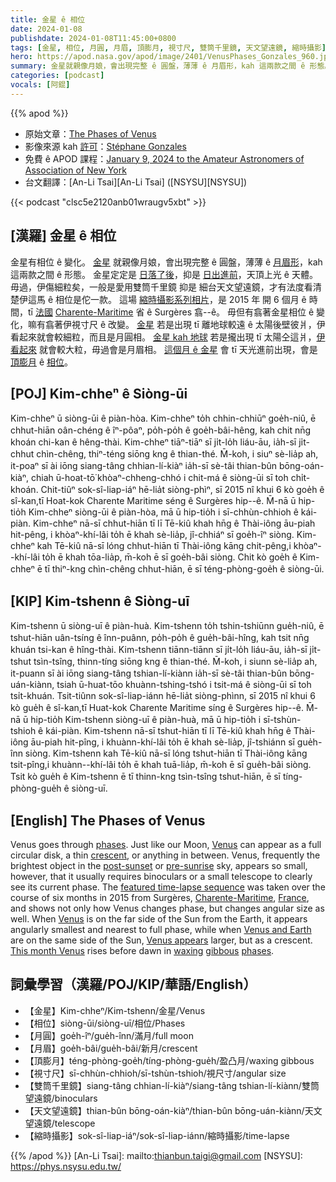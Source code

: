 ```yaml
---
title: 金星 ê 相位
date: 2024-01-08
publishdate: 2024-01-08T11:45:00+0800
tags: [金星, 相位, 月圓, 月眉, 頂膨月, 視寸尺, 雙筒千里鏡, 天文望遠鏡, 縮時攝影]
hero: https://apod.nasa.gov/apod/image/2401/VenusPhases_Gonzales_960.jpg
summary: 金星就親像月娘，會出現完整 ê 圓盤，薄薄 ê 月眉形，kah 這兩款之間 ê 形態。
categories: [podcast]
vocals: [阿錕]
---
```


{{% apod %}}

- 原始文章：[The Phases of Venus](https://apod.nasa.gov/apod/ap240108.html)
- 影像來源 kah [許可][License]：[Stéphane Gonzales](https://www.flickr.com/people/stephane-gonzalez/)
- 免費 ê APOD 課程：[January 9, 2024 to the Amateur Astronomers of Association of New York](https://aaa.org/event/2023-astronomy-picture-of-the-day/)
- 台文翻譯：[An-Li Tsai][An-Li Tsai] ([NSYSU][NSYSU])

{{< podcast "clsc5e2120anb01wraugv5xbt" >}}

## [漢羅] 金星 ê 相位
金星有相位 ê 變化。
[金星][Venus 1] 就親像月娘，會出現完整 ê 圓盤，薄薄 ê [月眉形][crescent]，kah 這兩款之間 ê 形態。
金星定定是 [日落了後][post-sunset]，抑是 [日出進前][pre-sunrise]，天頂上光 ê 天體。
毋過，伊傷細粒矣，一般是愛用雙筒千里鏡 抑是 細台天文望遠鏡，才有法度看清楚伊這馬 ê 相位是佗一款。
這場 [縮時攝影系列相片][featured time-lapse sequence]，是 2015 年 開 6 個月 ê 時間，tī [法國][France] [Charente-Maritime][Charente-Maritime] 省 ê Surgères 翕--ê。
毋但有翕著金星相位 ê 變化，嘛有翕著伊視寸尺 ê 改變。
[金星][Venus 2] 若是出現 tī 離地球較遠 ê 太陽後壁彼爿，伊看起來就會較細粒，而且是月圓相。
[金星 kah 地球][Venus and Earth] 若是攏出現 tī 太陽仝這爿，[伊看起來][Venus appears] 就會較大粒，毋過會是月眉相。
[這個月 ê 金星][This month Venus] 會 tī 天光進前出現，會是 [頂][waxing][膨月][gibbous] ê [相位][phases 2]。

## [POJ] Kim-chheⁿ ê Siòng-ūi
Kim-chheⁿ ū siòng-ūi ê piàn-hòa.
Kim-chheⁿ to̍h chhin-chhiūⁿ goe̍h-niû, ē chhut-hiān oân-chéng ê îⁿ-pôaⁿ, po̍h-po̍h ê goe̍h-bâi-hêng, kah chit nn̄g khoán chi-kan ê hêng-thài.
Kim-chheⁿ tiāⁿ-tiāⁿ sī ji̍t-lo̍h liáu-āu, ia̍h-sī ji̍t-chhut chìn-chêng, thiⁿ-téng siōng kng ê thian-thé.
M̄-koh, i siuⁿ sè-lia̍p ah, it-poaⁿ sī ài iōng siang-tâng chhian-lí-kiàⁿ ia̍h-sī sè-tâi thian-bûn bōng-oán-kiàⁿ, chiah ū-hoat-tō͘ khòaⁿ-chheng-chhó i chit-má ê siòng-ūi sī toh chi̍t-khoán.
Chit-tiûⁿ sok-sî-liap-iáⁿ hē-lia̍t siòng-phìⁿ, sī 2015 nî khui 6 kò goe̍h ê sî-kan,tī Hoat-kok Charente Maritime séng ê Surgères hip--ê.
M̄-nā ū hip-tio̍h Kim-chheⁿ siòng-ūi ê piàn-hòa, mā ū hip-tio̍h i sī-chhùn-chhioh ê kái-piàn.
Kim-chheⁿ nā-sī chhut-hiān tī lī Tē-kiû khah hn̄g ê Thài-iông āu-piah hit-pêng, i khòaⁿ-khí-lâi to̍h ē khah sè-lia̍p, jî-chhiáⁿ sī goe̍h-îⁿ siòng.
Kim-chheⁿ kah Tē-kiû nā-sī lóng chhut-hiān tī Thài-iông kāng chit-pêng,i khòaⁿ--khí-lâi to̍h ē khah tōa-lia̍p, m̄-koh ē sī goe̍h-bâi siòng.
Chit kò goe̍h ê Kim-chheⁿ ē tī thiⁿ-kng chìn-chêng chhut-hiān, ē sī téng-phòng-goe̍h ê siòng-ūi.

## [KIP] Kim-tshenn ê Siòng-uī
Kim-tshenn ū siòng-uī ê piàn-huà.
Kim-tshenn to̍h tshin-tshiūnn gue̍h-niû, ē tshut-hiān uân-tsíng ê înn-puânn, po̍h-po̍h ê gue̍h-bâi-hîng, kah tsit nn̄g khuán tsi-kan ê hîng-thài.
Kim-tshenn tiānn-tiānn sī ji̍t-lo̍h liáu-āu, ia̍h-sī ji̍t-tshut tsìn-tsîng, thinn-tíng siōng kng ê thian-thé.
M̄-koh, i siunn sè-lia̍p ah, it-puann sī ài iōng siang-tâng tshian-lí-kiànn ia̍h-sī sè-tâi thian-bûn bōng-uán-kiànn, tsiah ū-huat-tōo khuànn-tshing-tshó i tsit-má ê siòng-ūi sī toh tsi̍t-khuán.
Tsit-tiûnn sok-sî-liap-iánn hē-lia̍t siòng-phìnn, sī 2015 nî khui 6 kò gue̍h ê sî-kan,tī Huat-kok Charente Maritime síng ê Surgères hip--ê.
M̄-nā ū hip-tio̍h Kim-tshenn siòng-uī ê piàn-huà, mā ū hip-tio̍h i sī-tshùn-tshioh ê kái-piàn.
Kim-tshenn nā-sī tshut-hiān tī lī Tē-kiû khah hn̄g ê Thài-iông āu-piah hit-pîng, i khuànn-khí-lâi to̍h ē khah sè-lia̍p, jî-tshiánn sī gue̍h-înn siòng.
Kim-tshenn kah Tē-kiû nā-sī lóng tshut-hiān tī Thài-iông kāng tsit-pîng,i khuànn--khí-lâi to̍h ē khah tuā-lia̍p, m̄-koh ē sī gue̍h-bâi siòng.
Tsit kò gue̍h ê Kim-tshenn ē tī thinn-kng tsìn-tsîng tshut-hiān, ē sī tíng-phòng-gue̍h ê siòng-uī.

## [English] The Phases of Venus
Venus goes through [phases][phases 1].
Just like our Moon, [Venus][Venus 1] can appear as a full circular disk, a thin [crescent][crescent], or anything in between.
Venus, frequently the brightest object in the [post-sunset][post-sunset] or [pre-sunrise][pre-sunrise] sky, appears so small, however, that it usually requires binoculars or a small telescope to clearly see its current phase.
The [featured time-lapse sequence][featured time-lapse sequence] was taken over the course of six months in 2015 from Surgères, [Charente-Maritime][Charente-Maritime], [France][France], and shows not only how Venus changes phase, but changes angular size as well.
When [Venus][Venus 2] is on the far side of the Sun from the Earth, it appears angularly smallest and nearest to full phase, while when [Venus and Earth][Venus and Earth] are on the same side of the Sun, [Venus appears][Venus appears] larger, but as a crescent.
[This month Venus][This month Venus] rises before dawn in [waxing][waxing] [gibbous][gibbous] [phases][phases 2].

## 詞彙學習（漢羅/POJ/KIP/華語/English）
- 【金星】Kim-chheⁿ/Kim-tshenn/金星/Venus
- 【相位】siòng-ūi/siòng-uī/相位/Phases
- 【月圓】goe̍h-îⁿ/gue̍h-înn/滿月/full moon
- 【月眉】goe̍h-bâi/gue̍h-bâi/新月/crescent
- 【頂膨月】téng-phòng-goe̍h/tíng-phòng-gue̍h/盈凸月/waxing gibbous
- 【視寸尺】sī-chhùn-chhioh/sī-tshùn-tshioh/視尺寸/angular size
- 【雙筒千里鏡】siang-tâng chhian-lí-kiàⁿ/siang-tâng tshian-lí-kiànn/雙筒望遠鏡/binoculars
- 【天文望遠鏡】thian-bûn bōng-oán-kiàⁿ/thian-bûn bōng-uán-kiànn/天文望遠鏡/telescope
- 【縮時攝影】sok-sî-liap-iáⁿ/sok-sî-liap-iánn/縮時攝影/time-lapse

{{% /apod %}}
[An-Li Tsai]: mailto:thianbun.taigi@gmail.com
[NSYSU]: https://phys.nsysu.edu.tw/

[copyright]: https://apod.nasa.gov/apod/fap/lib/about_apod.html#srapply
[License]: https://creativecommons.org/licenses/by/3.0/

[phases 1]:https://en.wikipedia.org/wiki/Phases_of_Venus
[Venus 1]:https://science.nasa.gov/venus/
[crescent]:https://apod.nasa.gov/apod/ap230826.html
[post-sunset]:https://apod.nasa.gov/apod/ap230102.html
[pre-sunrise]:https://apod.nasa.gov/apod/ap160130.html
[featured time-lapse sequence]:https://www.iau.org/public/images/detail/ann23043a/
[Charente-Maritime]:https://youtu.be/nAlTvNII1O8
[France]:https://en.wikipedia.org/wiki/France
[Venus 2]:https://apod.nasa.gov/cgi-bin/apod/apod_search?tquery=Venus
[Venus and Earth]:https://earthsky.org/astronomy-essentials/five-petals-of-venus/
[Venus appears]:https://img.freepik.com/premium-photo/adorable-striped-cat-looking-up-cat-portrait-close-up_199743-10939.jpg
[This month Venus]:https://earthsky.org/upl/2023/01/Venus-elongation-north-sunrise-2023-Guy-Ottewell.jpg
[waxing]:https://spaceplace.nasa.gov/moon-phases/
[gibbous]:https://apod.nasa.gov/apod/ap231112.html
[phases 2]:https://spaceplace.nasa.gov/moon-phases/
